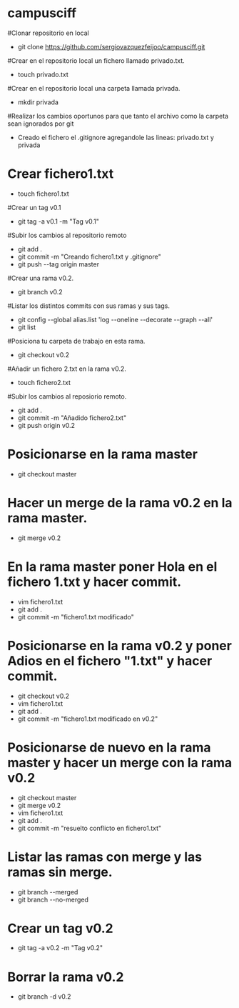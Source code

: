 # campusciff

#Clonar repositorio en local
- git clone https://github.com/sergiovazquezfeijoo/campusciff.git

#Crear en el repositorio local un fichero llamado privado.txt.
- touch privado.txt

#Crear en el repositorio local una carpeta llamada privada.
- mkdir privada

#Realizar los cambios oportunos para que tanto el archivo como la carpeta sean ignorados por git
- Creado el fichero el .gitignore agregandole las lineas: privado.txt y privada

# Crear fichero1.txt
- touch fichero1.txt

#Crear un tag v0.1
- git tag -a v0.1 -m "Tag v0.1"

#Subir los cambios al repositorio remoto
- git add .
- git commit -m "Creando fichero1.txt y .gitignore"
- git push --tag origin master

#Crear una rama v0.2.
- git branch v0.2

#Listar los distintos commits con sus ramas y sus tags.
- git config --global alias.list 'log --oneline --decorate --graph --all'
- git list

#Posiciona tu carpeta de trabajo en esta rama.
- git checkout v0.2

#Añadir un fichero 2.txt en la rama v0.2.
- touch fichero2.txt

#Subir los cambios al reposiorio remoto.
- git add .
- git commit -m "Añadido fichero2.txt"
- git push origin v0.2

# Posicionarse en la rama master
- git checkout master

# Hacer un merge de la rama v0.2 en la rama master.
- git merge v0.2

# En la rama master poner Hola en el fichero 1.txt y hacer commit.
- vim fichero1.txt
- git add .
- git commit -m "fichero1.txt modificado"

# Posicionarse en la rama v0.2 y poner Adios en el fichero "1.txt" y hacer commit.
- git checkout v0.2
- vim fichero1.txt
- git add .
- git commit -m "fichero1.txt modificado en v0.2"

# Posicionarse de nuevo en la rama master y hacer un merge con la rama v0.2
- git checkout master
- git merge v0.2
- vim fichero1.txt
- git add .
- git commit -m "resuelto conflicto en fichero1.txt"

# Listar las ramas con merge y las ramas sin merge.
- git branch --merged
- git branch --no-merged

# Crear un tag v0.2
- git tag -a v0.2 -m "Tag v0.2"

# Borrar la rama v0.2
- git branch -d v0.2



